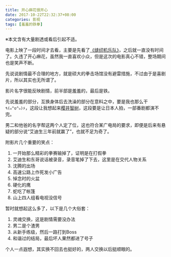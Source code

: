 ```yaml
---
title: 开心麻花很开心
date: 2017-10-22T22:32:37+08:00
categories: 影视
tags: [羞羞的铁拳]
---
```


※本文含有大量剧透或看后引起不适。

电影上映了一段时间才去看，主要是先看了[《缝纫机乐队》](https://movie.douban.com/subject/26926321/)，之后就一直没有时间了。久违了开心麻花，虽然我一直喜欢小众，但是这次的电影真心不错，整场期间也是笑声不断。

先说说剧情最不合理的地方，就是硕大的拳击场馆没有避雷措施，不过由于是喜剧片，所以其实也无所谓了。

影片名字很能反映剧情，前半部是羞羞的，最后是铁。

先说羞羞的部分，互换身体后去洗澡的部分在意料之中，要是我也那么干`٩(๑^o^๑)۶`，这段让我想起来[樱井智树](https://baike.baidu.com/item/%E6%A8%B1%E4%BA%95%E6%99%BA%E6%A0%91/6287291)，这段要是让日本人拍，一部番剧都演不完。

男二和他爸的名字帮这两个人定了位，这也符合某广电局的要求，即便是后来有悬疑的部分说“艾迪生三年前就赢了”，也就不足为奇了。<!--more-->

附影片几个重要的笑点：

1. 一开始那么精彩的拳赛输掉了，证明是在打假拳
2. 艾迪生和东哥说话被录音，录音笔掉了下去，这里是在交代人物关系
3. 沈腾的出场
4. 高速公路上作死发小广告
5. 悼念时的火盆
6. 硬化的鹰
7. 蛇吃了帐篷
8. 山上四人组看电视没信号

暂时就想起这么多了，以下是几个大俗套：

1. 灵魂交换，这是剧情需要没办法
2. 男二是个渣男
3. 从新手练级，然后一路打到Boss
4. 和谐过的结局，最后坏人果然都进了号子

个人一点遐想，其实换不回去也挺好的，两人交换以后挺顺眼的。

